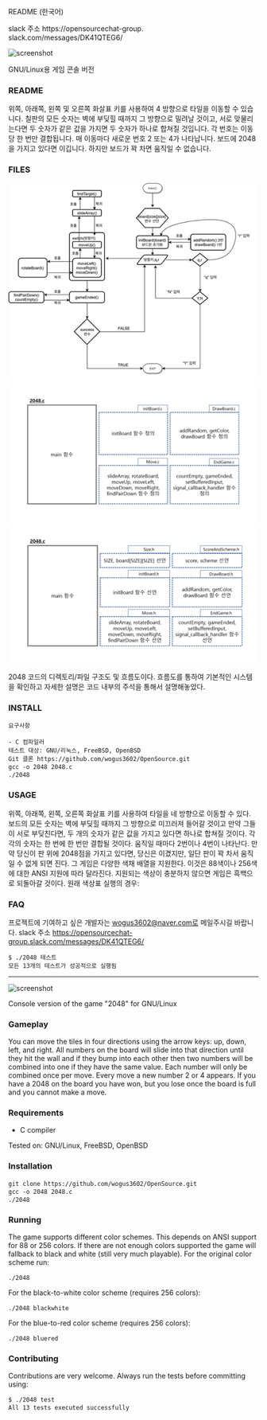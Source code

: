 ﻿
README (한국어)

slack 주소 https://opensourcechat-group. slack.com/messages/DK41QTEG6/

![screenshot](screenshot.png)

GNU/Linux용 게임 콘솔 버전

### README
위쪽, 아래쪽, 왼쪽 및 오른쪽 화살표 키를 사용하여 4 방향으로 타일을 이동할 수 있습니다. 칠판의 모든 숫자는 벽에 부딪힐 때까지 그 방향으로 밀려날 것이고, 서로 맞물리는다면 두 숫자가 같은 값을 가지면 두 숫자가 하나로 합쳐질 것입니다. 각 번호는 이동 당 한 번만 결합됩니다. 매 이동마다 새로운 번호 2 또는 4가 나타납니다. 보드에 2048을 가지고 있다면 이깁니다. 하지만 보드가 꽉 차면 움직일 수 없습니다.

### FILES
![screenshot2](screenshot2.png)
![screenshot3](screenshot3.png)
![screenshot4](screenshot4.png)

2048 코드의 디렉토리/파일 구조도 및 흐름도이다. 
흐름도를 통하여 기본적인 시스템을 확인하고 자세한 설명은
코드 내부의 주석을 통해서 설명해놓았다. 

### INSTALL

```
요구사항

- C 컴파일러
테스트 대상: GNU/리눅스, FreeBSD, OpenBSD
Git 클론 https://github.com/wogus3602/OpenSource.git
gcc -o 2048 2048.c
./2048
```
### USAGE
위쪽, 아래쪽, 왼쪽, 오른쪽 화살표 키를 사용하여 타일을 네 방향으로 이동할 수 있다. 보드의 모든 숫자는 벽에 부딪힐 때까지 그 방향으로 미끄러져 들어갈 것이고 만약 그들이 서로 부딪친다면, 두 개의 숫자가 같은 값을 가지고 있다면 하나로 합쳐질 것이다. 각각의 숫자는 한 번에 한 번만 결합될 것이다. 움직일 때마다 2번이나 4번이 나타난다. 만약 당신이 판 위에 2048점을 가지고 있다면, 당신은 이겼지만, 일단 판이 꽉 차서 움직일 수 없게 되면 진다. 
그 게임은 다양한 색채 배열을 지원한다. 이것은 88색이나 256색에 대한 ANSI 지원에 따라 달라진다. 지원되는 색상이 충분하지 않으면 게임은 흑백으로 되돌아갈 것이다. 원래 색상표 실행의 경우:

### FAQ

프로젝트에 기여하고 싶은 개발자는 wogus3602@naver.com로 메일주시길 바랍니다.
slack 주소 https://opensourcechat-group.slack.com/messages/DK41QTEG6/


```
$ ./2048 테스트
모든 13개의 테스트가 성공적으로 실행됨
```

----------------------------------------------------------------------------------------

![screenshot](screenshot.png)

Console version of the game "2048" for GNU/Linux

### Gameplay

You can move the tiles in four directions using the arrow keys: up, down, left, and right. All numbers on the board will slide into that direction until they hit the wall and if they bump into each other then two numbers will be combined into one if they have the same value. Each number will only be combined once per move. Every move a new number 2 or 4 appears. If you have a 2048 on the board you have won, but you lose once the board is full and you cannot make a move. 

### Requirements

- C compiler

Tested on: GNU/Linux, FreeBSD, OpenBSD

### Installation

```
git clone https://github.com/wogus3602/OpenSource.git
gcc -o 2048 2048.c
./2048
```

### Running

The game supports different color schemes. This depends on ANSI support for 88 or 256 colors. If there are not enough colors supported the game will fallback to black and white (still very much playable). For the original color scheme run:

```
./2048
```
For the black-to-white color scheme (requires 256 colors):

```
./2048 blackwhite
```

For the blue-to-red color scheme (requires 256 colors):

```
./2048 bluered
```

### Contributing

Contributions are very welcome. Always run the tests before committing using:

```
$ ./2048 test
All 13 tests executed successfully
```


